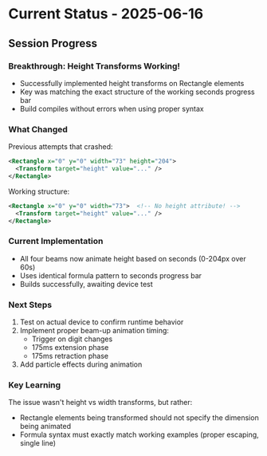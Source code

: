 # Current Status - 2025-06-16

## Session Progress

### Breakthrough: Height Transforms Working!
- Successfully implemented height transforms on Rectangle elements
- Key was matching the exact structure of the working seconds progress bar
- Build compiles without errors when using proper syntax

### What Changed
Previous attempts that crashed:
```xml
<Rectangle x="0" y="0" width="73" height="204">
  <Transform target="height" value="..." />
</Rectangle>
```

Working structure:
```xml
<Rectangle x="0" y="0" width="73">  <!-- No height attribute! -->
  <Transform target="height" value="..." />
</Rectangle>
```

### Current Implementation
- All four beams now animate height based on seconds (0-204px over 60s)
- Uses identical formula pattern to seconds progress bar
- Builds successfully, awaiting device test

### Next Steps
1. Test on actual device to confirm runtime behavior
2. Implement proper beam-up animation timing:
   - Trigger on digit changes
   - 175ms extension phase
   - 175ms retraction phase
3. Add particle effects during animation

### Key Learning
The issue wasn't height vs width transforms, but rather:
- Rectangle elements being transformed should not specify the dimension being animated
- Formula syntax must exactly match working examples (proper escaping, single line)